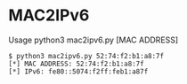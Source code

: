 # MAC2IPv6

Usage python3 mac2ipv6.py [MAC ADDRESS]

```
$ python3 mac2ipv6.py 52:74:f2:b1:a8:7f
[*] MAC ADDRESS: 52:74:f2:b1:a8:7f
[*] IPv6: fe80::5074:f2ff:feb1:a87f
```
